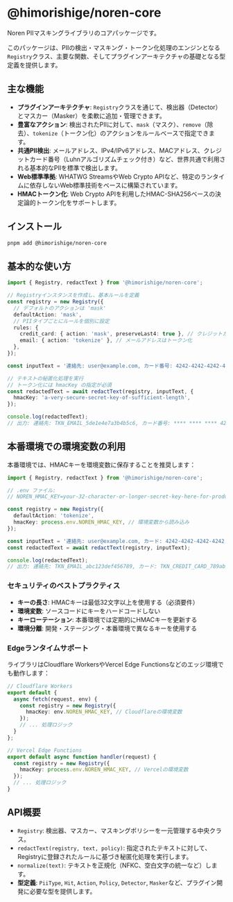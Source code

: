 # @himorishige/noren-core

Noren PIIマスキングライブラリのコアパッケージです。

このパッケージは、PIIの検出・マスキング・トークン化処理のエンジンとなる`Registry`クラス、主要な関数、そしてプラグインアーキテクチャの基礎となる型定義を提供します。

## 主な機能

- **プラグインアーキテクチャ**: `Registry`クラスを通じて、検出器（Detector）とマスカー（Masker）を柔軟に追加・管理できます。
- **豊富なアクション**: 検出されたPIIに対して、`mask`（マスク）、`remove`（除去）、`tokenize`（トークン化）のアクションをルールベースで指定できます。
- **共通PII検出**: メールアドレス、IPv4/IPv6アドレス、MACアドレス、クレジットカード番号（Luhnアルゴリズムチェック付き）など、世界共通で利用される基本的なPIIを標準で検出します。
- **Web標準準拠**: WHATWG StreamsやWeb Crypto APIなど、特定のランタイムに依存しないWeb標準技術をベースに構築されています。
- **HMACトークン化**: Web Crypto APIを利用したHMAC-SHA256ベースの決定論的トークン化をサポートします。

## インストール

```sh
pnpm add @himorishige/noren-core
```

## 基本的な使い方

```typescript
import { Registry, redactText } from '@himorishige/noren-core';

// Registryインスタンスを作成し、基本ルールを定義
const registry = new Registry({
  // デフォルトのアクションは 'mask'
  defaultAction: 'mask',
  // PIIタイプごとにルールを個別に設定
  rules: {
    credit_card: { action: 'mask', preserveLast4: true }, // クレジットカードは末尾4桁を保持
    email: { action: 'tokenize' }, // メールアドレスはトークン化
  },
});

const inputText = '連絡先: user@example.com, カード番号: 4242-4242-4242-4242';

// テキストの秘匿化処理を実行
// トークン化には hmacKey の指定が必須
const redactedText = await redactText(registry, inputText, {
  hmacKey: 'a-very-secure-secret-key-of-sufficient-length',
});

console.log(redactedText);
// 出力: 連絡先: TKN_EMAIL_5de1e4e7a3b4b5c6, カード番号: **** **** **** 4242
```

## 本番環境での環境変数の利用

本番環境では、HMACキーを環境変数に保存することを推奨します：

```typescript
import { Registry, redactText } from '@himorishige/noren-core';

// .env ファイル:
// NOREN_HMAC_KEY=your-32-character-or-longer-secret-key-here-for-production

const registry = new Registry({
  defaultAction: 'tokenize',
  hmacKey: process.env.NOREN_HMAC_KEY, // 環境変数から読み込み
});

const inputText = '連絡先: user@example.com, カード: 4242-4242-4242-4242';
const redactedText = await redactText(registry, inputText);

console.log(redactedText);
// 出力: 連絡先: TKN_EMAIL_abc123def456789, カード: TKN_CREDIT_CARD_789abc123def456
```

### セキュリティのベストプラクティス

- **キーの長さ**: HMACキーは最低32文字以上を使用する（必須要件）
- **環境変数**: ソースコードにキーをハードコードしない
- **キーローテーション**: 本番環境では定期的にHMACキーを更新する
- **環境分離**: 開発・ステージング・本番環境で異なるキーを使用する

### Edgeランタイムサポート

ライブラリはCloudflare WorkersやVercel Edge Functionsなどのエッジ環境でも動作します：

```typescript
// Cloudflare Workers
export default {
  async fetch(request, env) {
    const registry = new Registry({
      hmacKey: env.NOREN_HMAC_KEY, // Cloudflareの環境変数
    });
    // ... 処理ロジック
  }
};

// Vercel Edge Functions
export default async function handler(request) {
  const registry = new Registry({
    hmacKey: process.env.NOREN_HMAC_KEY, // Vercelの環境変数
  });
  // ... 処理ロジック
}
```

## API概要

- `Registry`: 検出器、マスカー、マスキングポリシーを一元管理する中央クラス。
- `redactText(registry, text, policy)`: 指定されたテキストに対して、Registryに登録されたルールに基づき秘匿化処理を実行します。
- `normalize(text)`: テキストを正規化（NFKC、空白文字の統一など）します。
- **型定義**: `PiiType`, `Hit`, `Action`, `Policy`, `Detector`, `Masker`など、プラグイン開発に必要な型を提供します。

